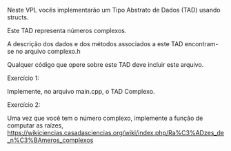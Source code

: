 Neste VPL vocês implementarão um Tipo Abstrato de Dados (TAD) usando structs.

Este TAD representa números complexos. 

A descrição dos dados e dos métodos associados a este TAD encontram-se no arquivo complexo.h

Qualquer código que opere sobre este TAD deve incluir este arquivo.



Exercício 1:

Implemente, no arquivo main.cpp, o TAD Complexo.



Exercício 2:

Uma vez que você tem o número complexo, implemente a função de computar as raízes, https://wikiciencias.casadasciencias.org/wiki/index.php/Ra%C3%ADzes_de_n%C3%BAmeros_complexos
